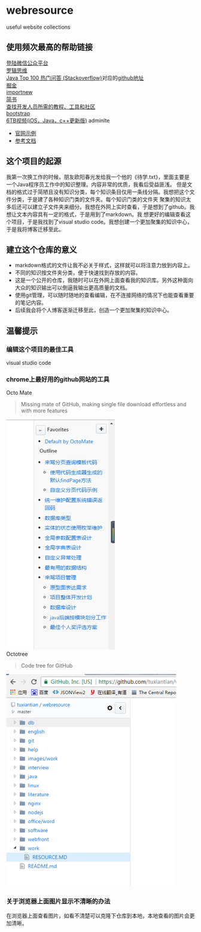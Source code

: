 # webresource
useful website collections
## 使用频次最高的帮助链接
[登陆微信公众平台](https://mp.weixin.qq.com/)  
[罗辑思维](http://www.ljsw.cc/)  
[Java Top 100 热门问答 (Stackoverflow)](https://juejin.im/entry/5937585d0ce46300574154cb)对应的[github地址](https://github.com/giantray/stackoverflow-java-top-qa)  
[掘金](https://juejin.im/timeline)  
[importnew](http://www.importnew.com/)  
[简书](http://www.jianshu.com/)  
[查找开发人员所需的教程、工具和社区](https://www.ibm.com/developerworks/cn/)  
[bootstrap](http://www.bootcss.com/)  
[6TB视频(iOS，Java，c++更新版)](http://mp.weixin.qq.com/s/9nH6ORoE07MYMDMaq_BUaw)
adminlte  
* [官网示例](https://almsaeedstudio.com/themes/AdminLTE/documentation/index.html#)  
* [参考文档](http://11140372.blog.51cto.com/)  
## 这个项目的起源
我第一次换工作的时候，朋友欧阳春光发给我一个他的《待学.txt》，里面主要是一个Java程序员工作中的知识整理。内容非常的优质，我看后受益匪浅。
但是文档的格式过于简陋且没有知识分类，每个知识条目仅用一条线分隔。我想把这个文件分类，于是建了各种知识门类的文件夹。每个知识门类的文件夹
聚集的知识太多后还可以建立子文件夹来细分。我想在外网上实时查看，于是想到了github。我想让文本内容具有一定的格式，于是用到了markdown。我
想更好的编辑查看这个项目，于是我找到了visual studio code。我想创建一个更加聚集的知识中心，于是我将博客迁移至此。
## 建立这个仓库的意义
* markdown格式的文件让我不必关于样式，这样就可以将注意力放到内容上。
* 不同的知识按文件夹分类，便于快速找到存放的内容。
* 这是一个公开的仓库，我随时可以在外网上面查看我的知识库。另外这种面向大众的知识输出可以倒逼我输出更高质量的文档。
* 使用git管理，可以随时随地的查看编辑，在不连接网络的情况下也能查看重要的笔记内容。
* 后续我会将个人博客逐渐迁移至此，创造一个更加聚集的知识中心。
## 温馨提示
### 编辑这个项目的最佳工具
visual studio code
### chrome上最好用的github网站的工具
Octo Mate
> Missing mate of GitHub, making single file download effortless and with more features

![](/images/octomate.png)  
Octotree
> Code tree for GitHub

![](/images/octotree.png)
### 关于浏览器上面图片显示不清晰的办法
在浏览器上面查看图片，如看不清楚可以克隆下仓库到本地，本地查看的图片会更加清晰。